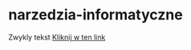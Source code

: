 # narzedzia-informatyczne
Zwykly tekst
[Kliknij w ten link](https://docs.github.com/en/get-started/writing-on-github/getting-started-with-writing-and-formatting-on-github/basic-writing-and-formatting-syntax)
